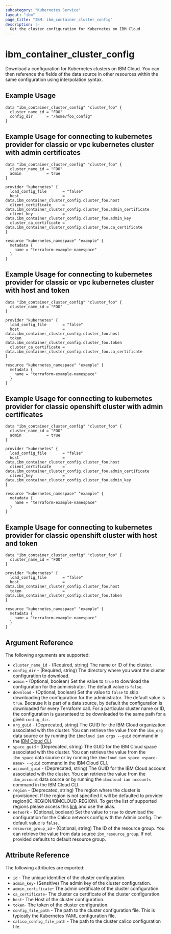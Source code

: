 ```yaml
---
subcategory: "Kubernetes Service"
layout: "ibm"
page_title: "IBM: ibm_container_cluster_config"
description: |-
  Get the cluster configuration for Kubernetes on IBM Cloud.
---
```


# ibm\_container_cluster_config


Download a configuration for Kubernetes clusters on IBM Cloud. You can then reference the fields of the data source in other resources within the same configuration using interpolation syntax.


## Example Usage

```hcl
data "ibm_container_cluster_config" "cluster_foo" {
  cluster_name_id = "FOO"
  config_dir      = "/home/foo_config"
}
```
## Example Usage for connecting to kubernetes provider for classic or vpc kubernetes cluster with admin certificates
```hcl
data "ibm_container_cluster_config" "cluster_foo" {
  cluster_name_id = "FOO"
  admin           = true
}

provider "kubernetes" {
  load_config_file       = "false"
  host                   = data.ibm_container_cluster_config.cluster_foo.host
  client_certificate     = data.ibm_container_cluster_config.cluster_foo.admin_certificate
  client_key             = data.ibm_container_cluster_config.cluster_foo.admin_key
  cluster_ca_certificate = data.ibm_container_cluster_config.cluster_foo.ca_certificate
}

resource "kubernetes_namespace" "example" {
  metadata {
    name = "terraform-example-namespace"
  }
}
```
## Example Usage for connecting to kubernetes provider for classic or vpc kubernetes cluster with host and token
```hcl
data "ibm_container_cluster_config" "cluster_foo" {
  cluster_name_id = "FOO"
}

provider "kubernetes" {
  load_config_file       = "false"
  host                   = data.ibm_container_cluster_config.cluster_foo.host
  token                  = data.ibm_container_cluster_config.cluster_foo.token
  cluster_ca_certificate = data.ibm_container_cluster_config.cluster_foo.ca_certificate
}

resource "kubernetes_namespace" "example" {
  metadata {
    name = "terraform-example-namespace"
  }
}
```
## Example Usage for connecting to kubernetes provider for classic openshift cluster with admin certificates
```hcl
data "ibm_container_cluster_config" "cluster_foo" {
  cluster_name_id = "FOO"
  admin           = true
}

provider "kubernetes" {
  load_config_file       = "false"
  host                   = data.ibm_container_cluster_config.cluster_foo.host
  client_certificate     = data.ibm_container_cluster_config.cluster_foo.admin_certificate
  client_key             = data.ibm_container_cluster_config.cluster_foo.admin_key
}

resource "kubernetes_namespace" "example" {
  metadata {
    name = "terraform-example-namespace"
  }
}
```
## Example Usage for connecting to kubernetes provider for classic openshift cluster with host and token
```hcl
data "ibm_container_cluster_config" "cluster_foo" {
  cluster_name_id = "FOO"
}

provider "kubernetes" {
  load_config_file       = "false"
  host                   = data.ibm_container_cluster_config.cluster_foo.host
  token                  = data.ibm_container_cluster_config.cluster_foo.token
}

resource "kubernetes_namespace" "example" {
  metadata {
    name = "terraform-example-namespace"
  }
}
```

## Argument Reference

The following arguments are supported:

* `cluster_name_id` - (Required, string) The name or ID of the cluster.
* `config_dir` - (Required, string) The directory where you want the cluster configuration to download.
* `admin` - (Optional, boolean) Set the value to `true` to download the configuration for the administrator. The default value is `false`.
* `download` - (Optional, boolean) Set the value to `false` to skip downloading the configuration for the administrator. The default value is `true`. Because it is part of a data source, by default the configuration is downloaded for every Terraform call. For a particular cluster name or ID, the configuration is guaranteed to be downloaded to the same path for a given `config_dir`.
* `org_guid` - (Deprecated, string) The GUID for the IBM Cloud organization associated with the cluster. You can retrieve the value from the `ibm_org` data source or by running the `ibmcloud iam orgs --guid` command in the [IBM Cloud CLI](https://cloud.ibm.com/docs/cli?topic=cloud-cli-getting-started).
* `space_guid` - (Deprecated, string) The GUID for the IBM Cloud space associated with the cluster. You can retrieve the value from the `ibm_space` data source or by running the `ibmcloud iam space <space-name> --guid` command in the IBM Cloud CLI.
* `account_guid` - (Deprecated, string) The GUID for the IBM Cloud account associated with the cluster. You can retrieve the value from the `ibm_account` data source or by running the `ibmcloud iam accounts` command in the IBM Cloud CLI.
* `region` - (Deprecated, string) The region where the cluster is provisioned. If the region is not specified it will be defaulted to provider region(IC_REGION/IBMCLOUD_REGION). To get the list of supported regions please access this [link](https://containers.bluemix.net/v1/regions) and use the alias.
* `network` - (Optional, boolean) Set the value to `true` to download the configuration for the Calico network config with the Admin config. The default value is `false`.
* `resource_group_id` - (Optional, string) The ID of the resource group.  You can retrieve the value from data source `ibm_resource_group`. If not provided defaults to default resource group.

## Attribute Reference

The following attributes are exported:

* `id` - The unique identifier of the cluster configuration.
* `admin_key`- (Sensitive) The admin key of the cluster configuration.
* `admin_certificate`- The admin certificate of the cluster configuration.
* `ca_certificate`- The cluster ca certificate of the cluster configuration.
* `host`- The Host of the cluster configuration.
* `token`- The token of the cluster configuration.
* `config_file_path` - The path to the cluster configuration file. This is typically the Kubernetes YAML configuration file.
* `calico_config_file_path` - The path to the cluster calico configuration file.